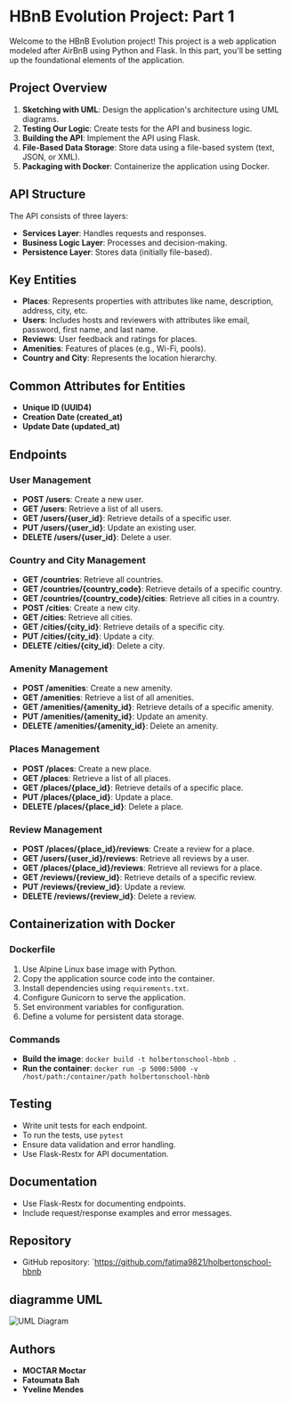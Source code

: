 # HBnB Evolution Project: Part 1

Welcome to the HBnB Evolution project! This project is a web application modeled after AirBnB using Python and Flask. In this part, you'll be setting up the foundational elements of the application.

## Project Overview

1. **Sketching with UML**: Design the application's architecture using UML diagrams.
2. **Testing Our Logic**: Create tests for the API and business logic.
3. **Building the API**: Implement the API using Flask.
4. **File-Based Data Storage**: Store data using a file-based system (text, JSON, or XML).
5. **Packaging with Docker**: Containerize the application using Docker.

## API Structure

The API consists of three layers:
- **Services Layer**: Handles requests and responses.
- **Business Logic Layer**: Processes and decision-making.
- **Persistence Layer**: Stores data (initially file-based).

## Key Entities

- **Places**: Represents properties with attributes like name, description, address, city, etc.
- **Users**: Includes hosts and reviewers with attributes like email, password, first name, and last name.
- **Reviews**: User feedback and ratings for places.
- **Amenities**: Features of places (e.g., Wi-Fi, pools).
- **Country and City**: Represents the location hierarchy.

## Common Attributes for Entities

- **Unique ID (UUID4)**
- **Creation Date (created_at)**
- **Update Date (updated_at)**

## Endpoints

### User Management

- **POST /users**: Create a new user.
- **GET /users**: Retrieve a list of all users.
- **GET /users/{user_id}**: Retrieve details of a specific user.
- **PUT /users/{user_id}**: Update an existing user.
- **DELETE /users/{user_id}**: Delete a user.

### Country and City Management

- **GET /countries**: Retrieve all countries.
- **GET /countries/{country_code}**: Retrieve details of a specific country.
- **GET /countries/{country_code}/cities**: Retrieve all cities in a country.
- **POST /cities**: Create a new city.
- **GET /cities**: Retrieve all cities.
- **GET /cities/{city_id}**: Retrieve details of a specific city.
- **PUT /cities/{city_id}**: Update a city.
- **DELETE /cities/{city_id}**: Delete a city.

### Amenity Management

- **POST /amenities**: Create a new amenity.
- **GET /amenities**: Retrieve a list of all amenities.
- **GET /amenities/{amenity_id}**: Retrieve details of a specific amenity.
- **PUT /amenities/{amenity_id}**: Update an amenity.
- **DELETE /amenities/{amenity_id}**: Delete an amenity.

### Places Management

- **POST /places**: Create a new place.
- **GET /places**: Retrieve a list of all places.
- **GET /places/{place_id}**: Retrieve details of a specific place.
- **PUT /places/{place_id}**: Update a place.
- **DELETE /places/{place_id}**: Delete a place.

### Review Management

- **POST /places/{place_id}/reviews**: Create a review for a place.
- **GET /users/{user_id}/reviews**: Retrieve all reviews by a user.
- **GET /places/{place_id}/reviews**: Retrieve all reviews for a place.
- **GET /reviews/{review_id}**: Retrieve details of a specific review.
- **PUT /reviews/{review_id}**: Update a review.
- **DELETE /reviews/{review_id}**: Delete a review.

## Containerization with Docker

### Dockerfile

1. Use Alpine Linux base image with Python.
2. Copy the application source code into the container.
3. Install dependencies using `requirements.txt`.
4. Configure Gunicorn to serve the application.
5. Set environment variables for configuration.
6. Define a volume for persistent data storage.

### Commands

- **Build the image**: `docker build -t holbertonschool-hbnb .`
- **Run the container**: `docker run -p 5000:5000 -v /host/path:/container/path holbertonschool-hbnb`

## Testing

- Write unit tests for each endpoint.
- To run the tests, use `pytest`
- Ensure data validation and error handling.
- Use Flask-Restx for API documentation.

## Documentation

- Use Flask-Restx for documenting endpoints.
- Include request/response examples and error messages.

## Repository

- GitHub repository: `https://github.com/fatima9821/holbertonschool-hbnb

## diagramme UML

![UML Diagram](https://drive.google.com/file/d/1Rqv0xq_N_2l0SdWImEEbcVhWLzVIMbed/view?usp=sharing)

## Authors
- **MOCTAR Moctar**
- **Fatoumata Bah**
- **Yveline Mendes**

